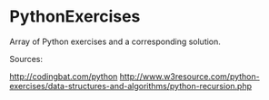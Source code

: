 # PythonExercises

Array of Python exercises and a corresponding solution.

Sources:

http://codingbat.com/python
http://www.w3resource.com/python-exercises/data-structures-and-algorithms/python-recursion.php
